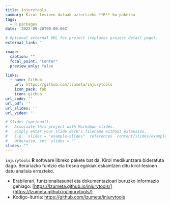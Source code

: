 ```yaml
---
title: injurytools
summary: Kirol-lesioen datuak aztertzeko **R**-ko paketea
tags:
  - R packages
date: '2022-09-20T00:00:00Z'

# Optional external URL for project (replaces project detail page).
external_link: ''

image:
  caption: ""
  focal_point: "Center"
  preview_only: false

links:
  - name: GitHub
    url: https://github.com/lzumeta/injurytools
    icon_pack: fab
    icon: github
url_code: ''
url_pdf: ''
url_slides: ''
url_video: ''

# Slides (optional).
#   Associate this project with Markdown slides.
#   Simply enter your slide deck's filename without extension.
#   E.g. `slides = "example-slides"` references `content/slides/example-slides.md`.
#   Otherwise, set `slides = ""`.
slides: ""
---
```


`injurytools` **R** software libreko pakete bat da. Kirol medikuntzara bideratuta dago. Berariazko funtzio eta tresna egokiak eskaintzen ditu kirol-lesioen datu analisia errazteko.

- Erabilerari, funtzionaltasunei eta dokumentazioari buruzko informazio gehiago: [https://lzumeta.github.io/injurytools/](https://lzumeta.github.io/injurytools/)
- Kodigo-iturria: https://github.com/lzumeta/injurytools

